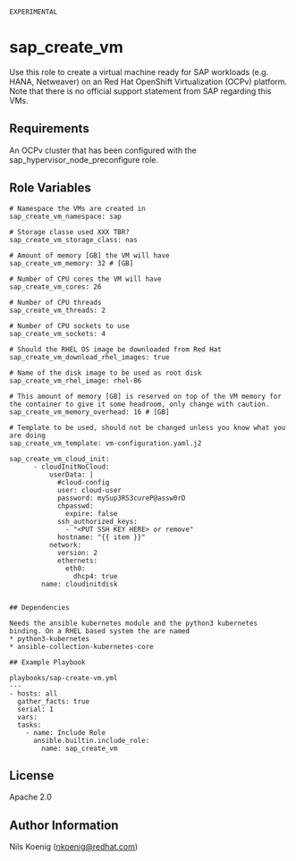 `EXPERIMENTAL`

# sap_create_vm

Use this role to create a virtual machine ready for SAP workloads (e.g. HANA, Netweaver) on an Red Hat OpenShift Virtualization (OCPv) platform. Note that there is no official support statement from SAP regarding this VMs.

## Requirements

An OCPv cluster that has been configured with the sap_hypervisor_node_preconfigure role.

## Role Variables
```
# Namespace the VMs are created in
sap_create_vm_namespace: sap

# Storage classe used XXX TBR?
sap_create_vm_storage_class: nas

# Amount of memory [GB] the VM will have
sap_create_vm_memory: 32 # [GB]

# Number of CPU cores the VM will have
sap_create_vm_cores: 26

# Number of CPU threads
sap_create_vm_threads: 2

# Number of CPU sockets to use
sap_create_vm_sockets: 4

# Should the RHEL OS image be downloaded from Red Hat
sap_create_vm_download_rhel_images: true

# Name of the disk image to be used as root disk 
sap_create_vm_rhel_image: rhel-86

# This amount of memory [GB] is reserved on top of the VM memory for the container to give it some headroom, only change with caution.
sap_create_vm_memory_overhead: 16 # [GB]

# Template to be used, should not be changed unless you know what you are doing
sap_create_vm_template: vm-configuration.yaml.j2

sap_create_vm_cloud_init: 
      - cloudInitNoCloud:
          userData: |
            #cloud-config
            user: cloud-user
            password: mySup3RS3cureP@assw0rD
            chpasswd:
              expire: false
            ssh_authorized_keys:
              - "<PUT SSH KEY HERE> or remove"
            hostname: "{{ item }}"
          network:
            version: 2
            ethernets:
              eth0:
                dhcp4: true
        name: cloudinitdisk


## Dependencies

Needs the ansible kubernetes module and the python3 kubernetes binding. On a RHEL based system the are named
* python3-kubernetes
* ansible-collection-kubernetes-core

## Example Playbook

playbooks/sap-create-vm.yml
---
- hosts: all
  gather_facts: true
  serial: 1
  vars:
  tasks:
    - name: Include Role
      ansible.builtin.include_role:
        name: sap_create_vm
```

## License
Apache 2.0

## Author Information
Nils Koenig (nkoenig@redhat.com)
